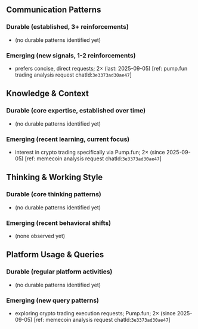 ## Communication Patterns
### Durable (established, 3+ reinforcements)
- (no durable patterns identified yet)

### Emerging (new signals, 1-2 reinforcements)
- prefers concise, direct requests; 2× (last: 2025-09-05) [ref: pump.fun trading analysis request chatId:`3e3373ad30ae47`]

## Knowledge & Context
### Durable (core expertise, established over time)
- (no durable patterns identified yet)

### Emerging (recent learning, current focus)
- interest in crypto trading specifically via Pump.fun; 2× (since 2025-09-05) [ref: memecoin analysis request chatId:`3e3373ad30ae47`]

## Thinking & Working Style
### Durable (core thinking patterns)
- (no durable patterns identified yet)

### Emerging (recent behavioral shifts)
- (none observed yet)

## Platform Usage & Queries
### Durable (regular platform activities)
- (no durable patterns identified yet)

### Emerging (new query patterns)
- exploring crypto trading execution requests; Pump.fun; 2× (since 2025-09-05) [ref: memecoin analysis request chatId:`3e3373ad30ae47`]